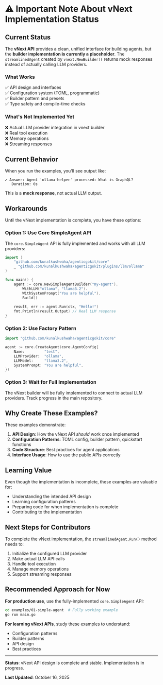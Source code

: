 # ⚠️ Important Note About vNext Implementation Status

## Current Status

The **vNext API** provides a clean, unified interface for building agents, but the **builder implementation is currently a placeholder**. The `streamlinedAgent` created by `vnext.NewBuilder()` returns mock responses instead of actually calling LLM providers.

### What Works
✅ API design and interfaces  
✅ Configuration system (TOML, programmatic)  
✅ Builder pattern and presets  
✅ Type safety and compile-time checks  

### What's Not Implemented Yet
❌ Actual LLM provider integration in vnext builder  
❌ Real tool execution  
❌ Memory operations  
❌ Streaming responses  

## Current Behavior

When you run the examples, you'll see output like:

```
✓ Answer: Agent 'ollama-helper' processed: What is GraphQL?
   Duration: 0s
```

This is a **mock response**, not actual LLM output.

## Workarounds

Until the vNext implementation is complete, you have these options:

### Option 1: Use Core SimpleAgent API

The `core.SimpleAgent` API is fully implemented and works with all LLM providers:

```go
import (
    "github.com/kunalkushwaha/agenticgokit/core"
    _ "github.com/kunalkushwaha/agenticgokit/plugins/llm/ollama"
)

func main() {
    agent := core.NewSimpleAgentBuilder("my-agent").
        WithLLM("ollama", "llama3.2").
        WithSystemPrompt("You are helpful").
        Build()
    
    result, err := agent.Run(ctx, "Hello!")
    fmt.Println(result.Output) // Real LLM response
}
```

### Option 2: Use Factory Pattern

```go
import "github.com/kunalkushwaha/agenticgokit/core"

agent := core.CreateAgent(core.AgentConfig{
    Name:         "test",
    LLMProvider:  "ollama",
    LLMModel:     "llama3.2",
    SystemPrompt: "You are helpful",
})
```

### Option 3: Wait for Full Implementation

The vNext builder will be fully implemented to connect to actual LLM providers. Track progress in the main repository.

## Why Create These Examples?

These examples demonstrate:

1. **API Design**: How the vNext API *should* work once implemented
2. **Configuration Patterns**: TOML config, builder pattern, quickstart functions
3. **Code Structure**: Best practices for agent applications
4. **Interface Usage**: How to use the public APIs correctly

## Learning Value

Even though the implementation is incomplete, these examples are valuable for:

- Understanding the intended API design
- Learning configuration patterns
- Preparing code for when implementation is complete
- Contributing to the implementation

## Next Steps for Contributors

To complete the vNext implementation, the `streamlinedAgent.Run()` method needs to:

1. Initialize the configured LLM provider
2. Make actual LLM API calls
3. Handle tool execution
4. Manage memory operations
5. Support streaming responses

## Recommended Approach for Now

**For production use**, use the fully-implemented `core.SimpleAgent` API:

```bash
cd examples/01-simple-agent  # Fully working example
go run main.go
```

**For learning vNext APIs**, study these examples to understand:
- Configuration patterns
- Builder patterns  
- API design
- Best practices

---

**Status**: vNext API design is complete and stable. Implementation is in progress.

**Last Updated**: October 16, 2025
